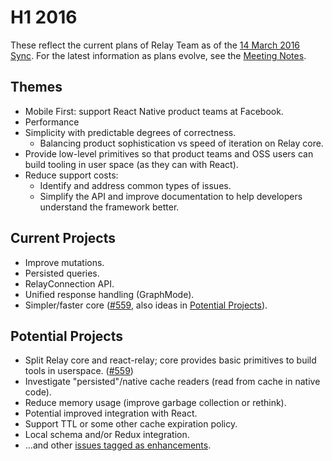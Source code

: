 # H1 2016

These reflect the current plans of Relay Team as of the [14 March 2016 Sync](https://github.com/facebook/relay/blob/master/meta/meeting-notes/2016-03-14-team-sync.md). For the latest information as plans evolve, see the [Meeting Notes](https://github.com/facebook/relay/blob/master/meta/meeting-notes).

## Themes

* Mobile First: support React Native product teams at Facebook.
* Performance
* Simplicity with predictable degrees of correctness.
  * Balancing product sophistication vs speed of iteration on Relay core.
* Provide low-level primitives so that product teams and OSS users can build tooling in user space (as they can with React).
* Reduce support costs:
  * Identify and address common types of issues.
  * Simplify the API and improve documentation to help developers understand the framework better.

## Current Projects


* Improve mutations.
* Persisted queries.
* RelayConnection API.
* Unified response handling (GraphMode).
* Simpler/faster core ([#559](https://github.com/facebook/relay/issues/559), also ideas in [Potential Projects](https://github.com/facebook/relay/blob/master/meta/roadmaps/2016-H1.md#potential-projects)).

## Potential Projects

* Split Relay core and react-relay; core provides basic primitives to build tools in userspace. ([#559](https://github.com/facebook/relay/issues/559))
* Investigate "persisted"/native cache readers (read from cache in native code).
* Reduce memory usage (improve garbage collection or rethink).
* Potential improved integration with React.
* Support TTL or some other cache expiration policy.
* Local schema and/or Redux integration.
* ...and other [issues tagged as enhancements](https://github.com/facebook/relay/issues?q=is%3Aissue+is%3Aopen+label%3Aenhancement).
